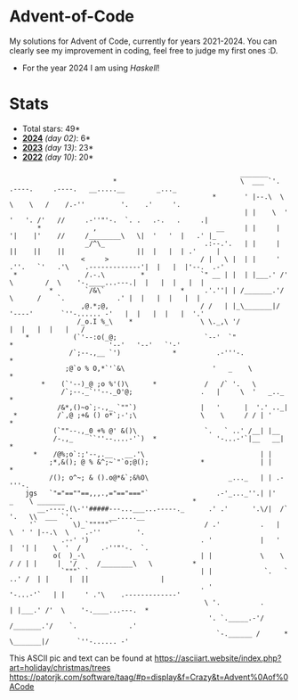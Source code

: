# **Advent-of-Code**
My solutions for Advent of Code, currently for years 2021-2024.
You can clearly see my improvement in coding, feel free to judge my first ones :D.
- For the year 2024 I am using *Haskell*!

# Stats
- Total stars: 49*
- **[2024](https://github.com/Rionit/Advent-of-Code/tree/main/aoc2022)** _(day 02)_: 6*
- **[2023](https://github.com/Rionit/Advent-of-Code/tree/main/aoc2023)** _(day 13)_: 23*
- **[2022](https://github.com/Rionit/Advent-of-Code/tree/main/aoc2024)** _(day 10)_: 20*

```
                                                          _______      
                          *                               \  ___ `'. .----.     .----.   __.....__        _..._         
                                                   *       ' |--.\  \ \    \   /    /.-''         '.    .'     '.        
                                                           | |    \  ' '   '. /'   //     .-''"'-.  `. .   .-.   .     .|   
       *             ,                              __     | |     |  '|    |'    //     /________\   \|  '   '  |   .' |_ 
                   _/^\_                         .:--.'.   | |     |  ||    ||    ||                  ||  |   |  | .'     |
                  <     >                       / |   \ |  | |     ' .''.   `'   .'\    .-------------'|  |   |  |'--.  .-'
 *                 /.-.\         *              `" __ | |  | |___.' /'  \        /  \    '-.____...---.|  |   |  |   |  |  
          *        `/&\`                   *     .'.''| | /_______.'/    \      /    `.             .' |  |   |  |   |  |    
                  ,@.*;@,                       / /   | |_\_______|/      '----'       `''-...... -'   |  |   |  |   |  '.'
                 /_o.I %_\    *                 \ \._,\ '/                                             |  |   |  |   |   / 
    *           (`'--:o(_@;                      `--'  `"                     *                        '--'   '--'   `'-'  
               /`;--.,__ `')             *          .-'''-.                                    *
              ;@`o % O,*`'`&\                      '   _    \         *          
        *    (`'--)_@ ;o %'()\      *            /   /` '.   \      
             /`;--._`''--._O'@;                 .   |     \  '   _.._                                        *
            /&*,()~o`;-.,_ `""`)                |   '      |  '.' .._|   
 *          /`,@ ;+& () o*`;-';\                \    \     / / | '                     *
           (`""--.,_0 +% @' &()\                 `.   ` ..' /__| |__  
           /-.,_    ``''--....-'`)  *               '-...-'`|__   __|                              *
      *    /@%;o`:;'--,.__   __.'\                             | |  
          ;*,&(); @ % &^;~`"`o;@();             *              | |             *
          /(); o^~; & ().o@*&`;&%O\                    _..._   | | .-'''-.       
    jgs   `"="==""==,,,.,="=="==="`                 .-'_..._''.| |'   _    \ _______                                *
       __.----.(\-''#####---...___...-----._      .' .'      '.\/|  /` '.   \\  ___ `'.         __.....__       
     '`         \)_`"""""`                       / .'          .   |     \  ' ' |--.\  \    .-''         '.    
             .--' ')                            . '            |   '      |  '| |    \  '  /     .-''"'-.  `.   
           o(  )_-\                             | |            \    \     / / | |     |  '/     /________\   \          *
             `"""` `                            | |             `.   ` ..' /  | |     |  ||                  |  
                                                . '                '-...-'`   | |     ' .'\    .-------------'   
                                                 \ '.          .              | |___.' /'  \    '-.____...---.  *    
                                                  '. `._____.-'/             /_______.'/    `.             .'   
                                                    `-.______ /      *       \_______|/       `''-...... -'      

```
This ASCII pic and text can be found at
https://asciiart.website/index.php?art=holiday/christmas/trees
https://patorjk.com/software/taag/#p=display&f=Crazy&t=Advent%0Aof%0ACode

